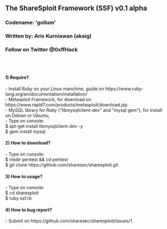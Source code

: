 <h2> The ShareSploit Framework (SSF) v0.1 alpha </h2>
<h3> Codename: 'gollum' </h3>
<h3> Written by: Aris Kurniawan (akaig) </h3>
<h3> Follow on Twitter @0xffHack </h3><br><br>

<h4> 1) Require? </h4>
- Install Ruby on your Linux manchine, guide on https://www.ruby-lang.org/en/documentation/installation/<br>
- Metasploit Framework, for download on https://www.rapid7.com/products/metasploit/download.jsp<br>
- MySQL library for Ruby ("libmysqlclient-dev" and "mysql gem"), for install on Debian or Ubuntu,<br>
- Type on console:<br>
  $ apt-get install libmysqlclient-dev -y<br>
  $ gem install mysql

<h4> 2) How to download? </h4>
- Type on console:<br>
  $ mkdir pentest && cd pentest<br>
  $ git clone https://github.com/sharesec/sharesploit.git

<h4> 3) How to usage? </h4>
- Type on console:<br>
  $ cd sharesploit<br>
  $ ruby ssf.rb

<h4> 4) How to bug report? </h4>
- Submit on https://github.com/sharesec/sharesploit/issues/1
